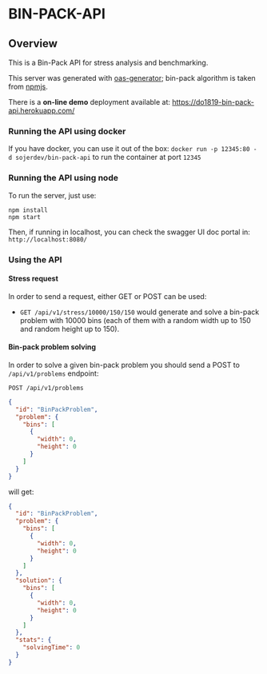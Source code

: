 # BIN-PACK-API

## Overview
This is a Bin-Pack API for stress analysis and benchmarking. 

This server was generated with [oas-generator](https://github.com/isa-group/oas-generator); bin-pack algorithm is taken from [npmjs](https://www.npmjs.com/package/bin-pack).

There is a **on-line demo** deployment available at: https://do1819-bin-pack-api.herokuapp.com/


### Running the API using docker

If you have docker, you can use it out of the box: `docker run -p 12345:80 -d sojerdev/bin-pack-api` to run the container at port `12345`


### Running the API using node

To run the server, just use:

```
npm install 
npm start
```

Then, if running in localhost, you can check the swagger UI doc portal in: `http://localhost:8080/`

### Using the API

#### Stress request

In order to send a request, either GET or POST can be used:

- `GET /api/v1/stress/10000/150/150` would generate and solve a bin-pack problem with 10000 bins (each of them with a random width up to 150 and random height up to 150).

#### Bin-pack problem solving

In order to solve a given bin-pack problem you should send a POST to `/api/v1/problems` endpoint: 

`POST /api/v1/problems`
```json
{
  "id": "BinPackProblem",
  "problem": {
    "bins": [
      {
        "width": 0,
        "height": 0
      }
    ]
  }
}
```
will get: 
```json
{
  "id": "BinPackProblem",
  "problem": {
    "bins": [
      {
        "width": 0,
        "height": 0
      }
    ]
  },
  "solution": {
    "bins": [
      {
        "width": 0,
        "height": 0
      }
    ]
  },
  "stats": {
    "solvingTime": 0
  }
}
```
